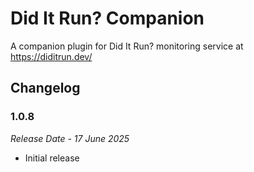# Did It Run? Companion

A companion plugin for Did It Run? monitoring service at https://diditrun.dev/

## Changelog

### 1.0.8
*Release Date - 17 June 2025*

* Initial release
